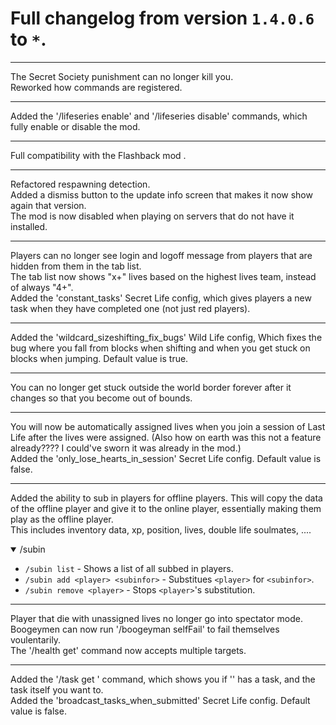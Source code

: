 # Full changelog from version `1.4.0.6` to `*`.

----------

The Secret Society punishment can no longer kill you.<br>
Reworked how commands are registered.

----------

Added the '/lifeseries enable' and '/lifeseries disable' commands, which fully enable or disable the mod.

----------

Full compatibility with the Flashback mod .

----------

Refactored respawning detection.<br>
Added a dismiss button to the update info screen that makes it now show again that version.<br>
The mod is now disabled when playing on servers that do not have it installed.

----------

Players can no longer see login and logoff message from players that are hidden from them in the tab list.<br>
The tab list now shows "x+" lives based on the highest lives team, instead of always "4+".<br>
Added the 'constant_tasks' Secret Life config, which gives players a new task when they have completed one (not just red players).

----------

Added the 'wildcard_sizeshifting_fix_bugs' Wild Life config, Which fixes the bug where you fall from blocks when shifting and when you get stuck on blocks when jumping. Default value is true.

----------

You can no longer get stuck outside the world border forever after it changes so that you become out of bounds.

----------

You will now be automatically assigned lives when you join a session of Last Life after the lives were assigned. (Also how on earth was this not a feature already???? I could've sworn it was already in the mod.)<br>
Added the 'only_lose_hearts_in_session' Secret Life config. Default value is false.

----------

Added the ability to sub in players for offline players. This will copy the data of the offline player and give it to the online player, essentially making them play as the offline player.<br>
This includes inventory data, xp, position, lives, double life soulmates, ....

<details open>
<summary>/subin</summary>

- `/subin list` - Shows a list of all subbed in players.
- `/subin add <player> <subinfor>` - Substitues `<player>` for `<subinfor>`.
- `/subin remove <player>` - Stops `<player>`'s substitution.
</details>

----------

Player that die with unassigned lives no longer go into spectator mode.<br>
Boogeymen can now run '/boogeyman selfFail' to fail themselves voulentarily.<br>
The '/health get' command now accepts multiple targets.

----------

Added the '/task get <player>' command, which shows you if '<player>' has a task, and the task itself you want to.<br>
Added the 'broadcast_tasks_when_submitted' Secret Life config. Default value is false.
